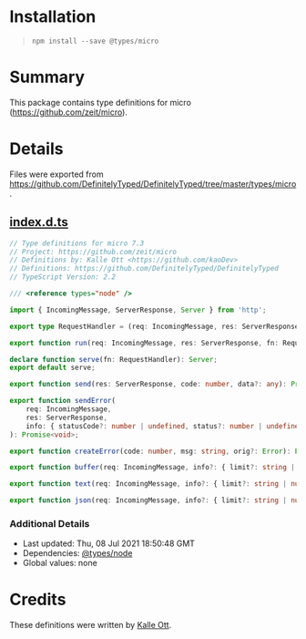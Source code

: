 # Installation
> `npm install --save @types/micro`

# Summary
This package contains type definitions for micro (https://github.com/zeit/micro).

# Details
Files were exported from https://github.com/DefinitelyTyped/DefinitelyTyped/tree/master/types/micro.
## [index.d.ts](https://github.com/DefinitelyTyped/DefinitelyTyped/tree/master/types/micro/index.d.ts)
````ts
// Type definitions for micro 7.3
// Project: https://github.com/zeit/micro
// Definitions by: Kalle Ott <https://github.com/kaoDev>
// Definitions: https://github.com/DefinitelyTyped/DefinitelyTyped
// TypeScript Version: 2.2

/// <reference types="node" />

import { IncomingMessage, ServerResponse, Server } from 'http';

export type RequestHandler = (req: IncomingMessage, res: ServerResponse) => any;

export function run(req: IncomingMessage, res: ServerResponse, fn: RequestHandler): Promise<void>;

declare function serve(fn: RequestHandler): Server;
export default serve;

export function send(res: ServerResponse, code: number, data?: any): Promise<void>;

export function sendError(
    req: IncomingMessage,
    res: ServerResponse,
    info: { statusCode?: number | undefined, status?: number | undefined, message?: string | undefined, stack?: string | undefined; }
): Promise<void>;

export function createError(code: number, msg: string, orig?: Error): Error & { statusCode: number, originalError?: Error | undefined; };

export function buffer(req: IncomingMessage, info?: { limit?: string | number | undefined, encoding?: string | undefined; }): Promise<Buffer | string>;

export function text(req: IncomingMessage, info?: { limit?: string | number | undefined, encoding?: string | undefined; }): Promise<string>;

export function json(req: IncomingMessage, info?: { limit?: string | number | undefined, encoding?: string | undefined; }): Promise<{ [s: string]: any; }>;

````

### Additional Details
 * Last updated: Thu, 08 Jul 2021 18:50:48 GMT
 * Dependencies: [@types/node](https://npmjs.com/package/@types/node)
 * Global values: none

# Credits
These definitions were written by [Kalle Ott](https://github.com/kaoDev).
